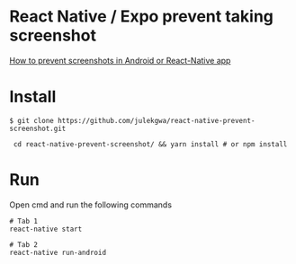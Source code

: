 # React Native / Expo prevent taking screenshot

[How to prevent screenshots in Android or React-Native app](https://stackoverflow.com/questions/56613667/how-to-prevent-screenshots-in-android-or-react-native-app/56613748#56613748)

# Install

```
$ git clone https://github.com/julekgwa/react-native-prevent-screenshot.git
```

```
 cd react-native-prevent-screenshot/ && yarn install # or npm install
```

# Run

Open cmd and run the following commands

```
# Tab 1
react-native start
```

```
# Tab 2
react-native run-android
```